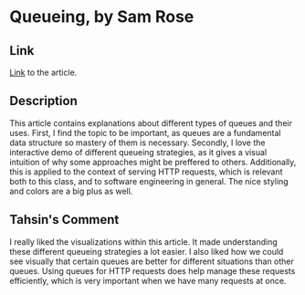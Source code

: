 # Queueing, by Sam Rose

## Link
[Link](https://encore.dev/blog/queueing) to the article.

## Description
This article contains explanations about different types of queues and their uses. First, I find the topic to be important, as queues are a fundamental data structure so mastery of them is necessary. Secondly, I love the interactive demo of different queueing strategies, as it gives a visual intuition of why some approaches might be preffered to others. Additionally, this is applied to the context of serving HTTP requests, which is relevant both to this class, and to software engineering in general. The nice styling and colors are a big plus as well.

## Tahsin's Comment
I really liked the visualizations within this article. It made understanding these different queueing strategies a lot easier. I also liked how we could see visually that certain queues are better for different situations than other queues. Using queues for HTTP requests does help manage these requests efficiently, which is very important when we have many requests at once. 

